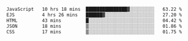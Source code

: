<!--START_SECTION:waka-->

```txt
JavaScript   10 hrs 18 mins  ███████████████▓░░░░░░░░░   63.22 %
EJS          4 hrs 26 mins   ██████▓░░░░░░░░░░░░░░░░░░   27.20 %
HTML         43 mins         █░░░░░░░░░░░░░░░░░░░░░░░░   04.42 %
JSON         18 mins         ▒░░░░░░░░░░░░░░░░░░░░░░░░   01.86 %
CSS          17 mins         ▒░░░░░░░░░░░░░░░░░░░░░░░░   01.75 %
```

<!--END_SECTION:waka-->
